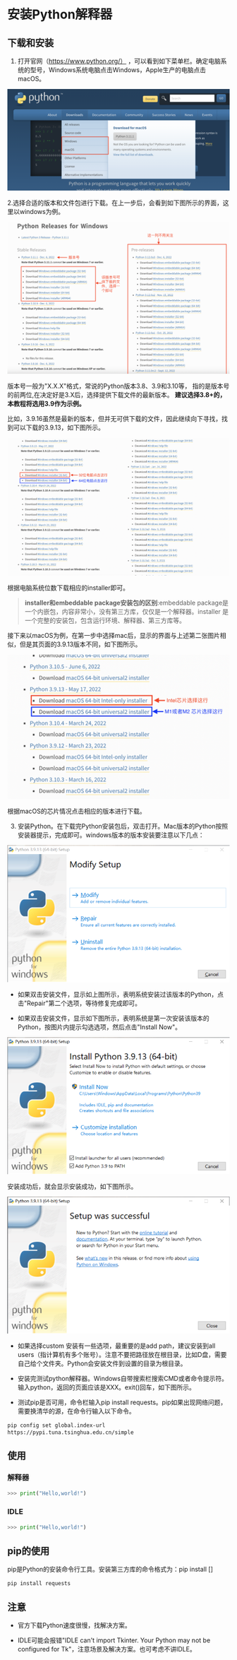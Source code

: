 # 安装Python解释器

## 下载和安装

1. 打开官网（https://www.python.org/）
，可以看到如下菜单栏。确定电脑系统的型号，Windows系统电脑点击Windows，Apple生产的电脑点击macOS。

![](images/download_menu.png)


2.选择合适的版本和文件包进行下载。在上一步后，会看到如下图所示的界面，这里以windows为例。

![](images/Python%20release%20for%20windows.png) 

版本号一般为"X.X.X"格式，常说的Python版本3.8、3.9和3.10等，
指的是版本号的前两位,在决定好是3.X后，选择提供下载文件的最新版本。
**建议选择3.8+的，本教程将选用3.9作为示例。**

比如，3.9.16虽然是最新的版本，但并无可供下载的文件，因此继续向下寻找，找到可以下载的3.9.13，如下图所示。

![](images/Windows下载2.png)

根据电脑系统位数下载相应的installer即可。

> **installer和embeddable package安装包的区别**:embeddable package是一个内嵌包，内容非常小，没有第三方库，仅仅是一个解释器。installer
> 是一个完整的安装包，包含运行环境、解释器、第三方库等。
    
接下来以macOS为例，在第一步中选择mac后，显示的界面与上述第二张图片相似，但是其页面的3.9.13版本不同，如下图所示。

![](images/MacOS.png)

根据macOS的芯片情况点击相应的版本进行下载。

3. 安装Python。在下载完Python安装包后，双击打开。Mac版本的Python按照安装器提示，完成即可。windows版本的版本安装要注意以下几点：

![](images/Python已安装.png)

   - 如果双击安装文件，显示如上图所示，表明系统安装过该版本的Python，点击"Repair"第二个选项，等待修复完成即可。

   - 如果双击安装文件，显示如下图所示，表明系统是第一次安装该版本的Python，按图片内提示勾选选项，然后点击"Install Now"。

![](images/windows_installer.png)
   
   安装成功后，就会显示安装成功，如下图所示。

![](images/安装成功.png)

   - 如果选择custom 安装有一些选项，最重要的是add path，建议安装到all users（指计算机有多个账号）。注意不要把路径放在根目录，比如D盘，需要自己给个文件夹。Python会安装文件到设置的目录为根目录。

   - 安装完测试python解释器。Windows自带搜索栏搜索CMD或者命令提示符。输入python，返回的页面应该是XXX。exit()回车，如下图所示。

   - 测试pip是否可用，命令栏输入pip install requests。pip如果出现网络问题，需要换清华的源，在命令行输入以下命令。
   ```shell
   pip config set global.index-url https://pypi.tuna.tsinghua.edu.cn/simple
   ```

## 使用

### 解释器

```python
>>> print("Hello,world!")
```

### IDLE

```python
>>> print("Hello,world!")
```

## pip的使用
pip是Python的安装命令行工具。安装第三方库的命令格式为：pip install []  

```shell
pip install requests
```


## 注意

- 官方下载Python速度很慢，找解决方案。

- IDLE可能会报错"IDLE can't import Tkinter. Your Python may not be configured for Tk"，注意场景及解决方案。也可考虑不讲IDLE。
